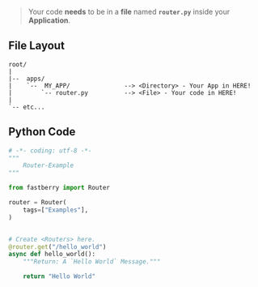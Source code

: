 > Your code **needs** to be in a **file** named **`router.py`** inside your **Application**.

## File **Layout**

```text
root/
|
|--  apps/
|    `--  MY_APP/               --> <Directory> - Your App in HERE!
|        `-- router.py          --> <File> - Your code in HERE!
|
`-- etc...
```

## Python **Code**

```python title="router.py"
# -*- coding: utf-8 -*-
"""
    Router-Example
"""

from fastberry import Router

router = Router(
    tags=["Examples"],
)


# Create <Routers> here.
@router.get("/hello_world")
async def hello_world():
    """Return: A `Hello World` Message."""

    return "Hello World"
```
